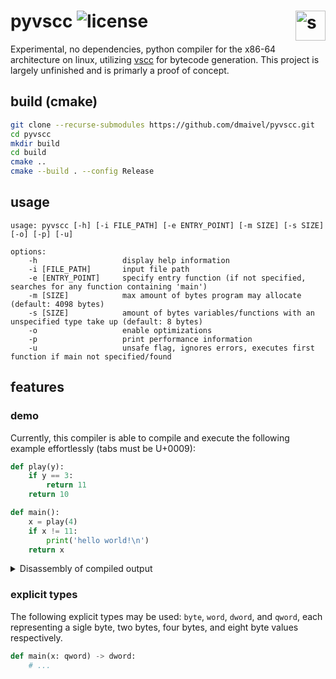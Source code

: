 # pyvscc ![license](https://img.shields.io/badge/license-MIT-blue)  <img style="float: right;" src="https://cdn-icons-png.flaticon.com/512/427/427533.png" alt=snake width="48" height="48">

Experimental, no dependencies, python compiler for the x86-64 architecture on linux, utilizing [vscc](https://www.github.com/dmaivel/vscc) for bytecode generation. This project is largely unfinished and is primarly a proof of concept.

## build (cmake)
```bash
git clone --recurse-submodules https://github.com/dmaivel/pyvscc.git
cd pyvscc
mkdir build
cd build
cmake ..
cmake --build . --config Release
```

## usage
```
usage: pyvscc [-h] [-i FILE_PATH] [-e ENTRY_POINT] [-m SIZE] [-s SIZE] [-o] [-p] [-u]

options:
    -h                   display help information
    -i [FILE_PATH]       input file path
    -e [ENTRY_POINT]     specify entry function (if not specified, searches for any function containing 'main')
    -m [SIZE]            max amount of bytes program may allocate (default: 4098 bytes)
    -s [SIZE]            amount of bytes variables/functions with an unspecified type take up (default: 8 bytes)
    -o                   enable optimizations
    -p                   print performance information
    -u                   unsafe flag, ignores errors, executes first function if main not specified/found
```

## features
### demo
Currently, this compiler is able to compile and execute the following example effortlessly (tabs must be U+0009):
```python
def play(y):
	if y == 3:
		return 11
	return 10

def main():
	x = play(4)
	if x != 11:
		print('hello world!\n')
	return x
```
<details>
<summary>Disassembly of compiled output</summary>
	
```assembly
; pyimpl_strlen(i64)
0:  55                      push   rbp
1:  48 89 e5                mov    rbp,rsp
4:  48 83 ec 11             sub    rsp,0x11
8:  48 89 7d f8             mov    QWORD PTR [rbp-0x8],rdi
c:  48 c7 45 f0 00 00 00    mov    QWORD PTR [rbp-0x10],0x0
13: 00
14: 48 8b 45 f8             mov    rax,QWORD PTR [rbp-0x8]
18: 8a 00                   mov    al,BYTE PTR [rax]
1a: 88 45 ef                mov    BYTE PTR [rbp-0x11],al
1d: 80 7d ef 00             cmp    BYTE PTR [rbp-0x11],0x0
21: 0f 84 0f 00 00 00       je     0x36
27: 48 83 45 f8 01          add    QWORD PTR [rbp-0x8],0x1
2c: 48 83 45 f0 01          add    QWORD PTR [rbp-0x10],0x1
31: e9 de ff ff ff          jmp    0x14
36: 48 8b 45 f0             mov    rax,QWORD PTR [rbp-0x10]
3a: 48 83 c4 11             add    rsp,0x11
3e: 5d                      pop    rbp
3f: c3                      ret
; pyimpl_print_str(i64)
40: 55                      push   rbp
41: 48 89 e5                mov    rbp,rsp
44: 48 83 ec 10             sub    rsp,0x10
48: 48 89 7d f8             mov    QWORD PTR [rbp-0x8],rdi
4c: 48 8b 7d f8             mov    rdi,QWORD PTR [rbp-0x8]
50: e8 ab ff ff ff          call   0x0
55: 48 89 45 f0             mov    QWORD PTR [rbp-0x10],rax
59: 48 c7 c7 01 00 00 00    mov    rdi,0x1
60: 48 8b 75 f8             mov    rsi,QWORD PTR [rbp-0x8]
64: 48 8b 55 f0             mov    rdx,QWORD PTR [rbp-0x10]
68: 48 c7 c0 01 00 00 00    mov    rax,0x1
6f: 0f 05                   syscall
71: 48 8b 45 f0             mov    rax,QWORD PTR [rbp-0x10]
75: 48 83 c4 10             add    rsp,0x10
79: 5d                      pop    rbp
7a: c3                      ret
; play(i64)
7b: 55                      push   rbp
7c: 48 89 e5                mov    rbp,rsp
7f: 48 83 ec 08             sub    rsp,0x8
83: 48 89 7d f8             mov    QWORD PTR [rbp-0x8],rdi
87: 48 83 7d f8 03          cmp    QWORD PTR [rbp-0x8],0x3
8c: 0f 85 0a 00 00 00       jne    0x9c
92: b8 0b 00 00 00          mov    eax,0xb
97: e9 05 00 00 00          jmp    0xa1
9c: b8 0a 00 00 00          mov    eax,0xa
a1: 48 83 c4 08             add    rsp,0x8
a5: 5d                      pop    rbp
a6: c3                      ret
; main()
a7: 55                      push   rbp
a8: 48 89 e5                mov    rbp,rsp
ab: 48 83 ec 18             sub    rsp,0x18
af: 48 c7 c7 04 00 00 00    mov    rdi,0x4
b6: e8 c0 ff ff ff          call   0x7b
bb: 48 89 45 f8             mov    QWORD PTR [rbp-0x8],rax
bf: 48 83 7d f8 0b          cmp    QWORD PTR [rbp-0x8],0xb
c4: 0f 84 18 00 00 00       je     0xe2
ca: 48 8d 05 2b 00 00 00    lea    rax,[rip+0x2b]        # 0xfc
d1: 48 89 45 f0             mov    QWORD PTR [rbp-0x10],rax
d5: 48 8b 7d f0             mov    rdi,QWORD PTR [rbp-0x10]
d9: e8 62 ff ff ff          call   0x40
de: 48 89 45 e8             mov    QWORD PTR [rbp-0x18],rax
e2: 48 8b 45 f8             mov    rax,QWORD PTR [rbp-0x8]
e6: 48 83 c4 18             add    rsp,0x18
ea: 5d                      pop    rbp
eb: c3                      ret
...
```
	
</details>

### explicit types
The following explicit types may be used: `byte`, `word`, `dword`, and `qword`, each representing a sigle byte, two bytes, four bytes, and eight byte values respectively.
```python
def main(x: qword) -> dword:
    # ...
```